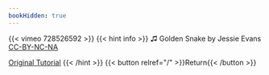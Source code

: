 ```yaml
---
bookHidden: true
---
```


{{< vimeo 728526592 >}}
{{< hint info >}}
♫ Golden Snake by Jessie Evans [CC-BY-NC-NA](https://freemusicarchive.org/music/Jessie_Evans/Live_at_WFMU_on_Liz_Bergs_show_83109/Golden_Snake/)

[Original Tutorial](https://youtu.be/aSWsWEEcDnU)
{{< /hint >}}
{{< button relref="/" >}}Return{{< /button >}}
